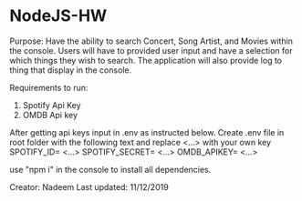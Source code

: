 # NodeJS-HW

Purpose:
Have the ability to search Concert, Song Artist, and Movies within the console.
Users will have to provided user input and have a selection for which things they wish to search.
The application will also provide log to thing that display in the console.

Requirements to run:
1. Spotify Api Key
2. OMDB Api key

After getting api keys input in .env as instructed below.
Create .env file in root folder with the following text and replace <...> with your own key
SPOTIFY_ID= <...>
SPOTIFY_SECRET= <...>
OMDB_APIKEY= <...>

use "npm i" in the console to install all dependencies.






Creator: Nadeem
Last updated: 11/12/2019